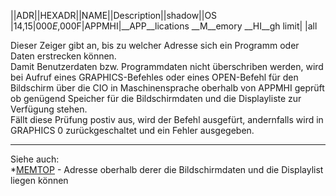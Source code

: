 ||ADR||HEXADR||NAME||Description||shadow||OS  
|14,15|$000E,$000F|APPMHI|__APP__lications __M__emory __HI__gh limit| |all  
  
Dieser Zeiger gibt an, bis zu welcher Adresse sich ein Programm oder Daten erstrecken können.  
Damit Benutzerdaten bzw. Programmdaten nicht überschriben werden, wird bei Aufruf eines GRAPHICS-Befehles oder eines OPEN-Befehl für den Bildschirm über die CIO in Maschinensprache oberhalb von APPMHI geprüft ob genügend Speicher für die Bildschirmdaten und die Displayliste zur Verfügung stehen.  
Fällt diese Prüfung postiv aus, wird der Befehl ausgefürt, andernfalls wird in GRAPHICS 0 zurückgeschaltet und ein Fehler ausgegeben.  
  
---
  
Siehe auch:  
*[MEMTOP](../MEMTOP/index.md) - Adresse oberhalb derer die Bildschirmdaten und die Displaylist liegen können  
